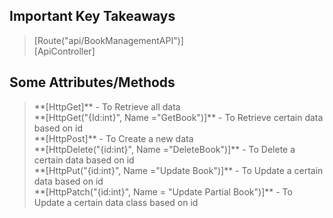 
## Important Key Takeaways
> <p>
  > [Route("api/BookManagementAPI")]<br>
  > [ApiController]
</p>

## Some Attributes/Methods
> <p>
  > **[HttpGet]** - To Retrieve all data<br>
  > **[HttpGet("{Id:int}", Name ="GetBook")]** - To Retrieve certain data based on id <br>
  > **[HttpPost]** - To Create a new data<br>
  > **[HttpDelete("{id:int}", Name ="DeleteBook")]** - To Delete a certain data based on id<br>
  > **[HttpPut("{id:int}", Name ="Update Book")]** - To Update a certain data based on id<br>
  > **[HttpPatch("{id:int}", Name = "Update Partial Book")]** - To Update a certain data class based on id <br>
</p>
